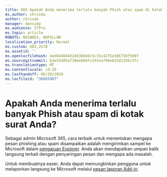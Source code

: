 ```yaml
---
title: 665 Apakah Anda menerima terlalu banyak Phish atau spam di kotak surat Anda?
ms.author: chrisda
author: chrisda
manager: dansimp
ms.audience: ITPro
ms.topic: article
ROBOTS: NOINDEX, NOFOLLOW
localization_priority: Normal
ms.custom: 665,2578
ms.assetid: ''
ms.openlocfilehash: 4ed84484431d430840c5c31c4275e366758f508f
ms.sourcegitcommit: b3e55405af384e868fcd32ea794eb15d1356c3fc
ms.translationtype: MT
ms.contentlocale: id-ID
ms.lasthandoff: 08/29/2019
ms.locfileid: "36665907"
---
```

# <a name="are-you-receiving-too-much-phish-or-spam-in-your-mailbox"></a>Apakah Anda menerima terlalu banyak Phish atau spam di kotak surat Anda?

Sebagai admin Microsoft 365, cara terbaik untuk menentukan mengapa pesan phishing atau spam disampaikan adalah mengirimkan sampel ke Microsoft dalam [pengajuan Explorer](https://protection.office.com/reportsubmission). Anda akan mendapatkan umpan balik langsung terkait dengan penyaringan pesan dan mengapa ada masalah.

Untuk membuatnya easer, Anda dapat memungkinkan pengguna untuk melaporkan langsung ke Microsoft melalui [pesan laporan Add-in](https://appsource.microsoft.com/product/office/WA104381180?src=office&tab=Overview).
